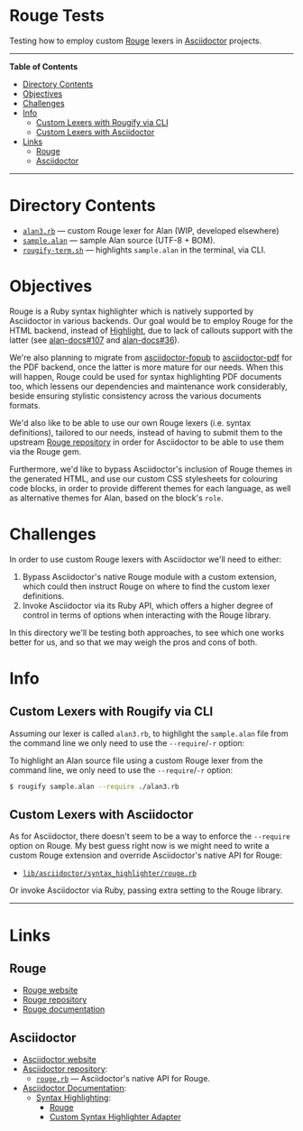 # Rouge Tests

Testing how to employ custom [Rouge] lexers in [Asciidoctor] projects.


-----

**Table of Contents**

<!-- MarkdownTOC autolink="true" bracket="round" autoanchor="false" lowercase="only_ascii" uri_encoding="true" levels="1,2,3" -->

- [Directory Contents](#directory-contents)
- [Objectives](#objectives)
- [Challenges](#challenges)
- [Info](#info)
    - [Custom Lexers with Rougify via CLI](#custom-lexers-with-rougify-via-cli)
    - [Custom Lexers with Asciidoctor](#custom-lexers-with-asciidoctor)
- [Links](#links)
    - [Rouge](#rouge)
    - [Asciidoctor](#asciidoctor)

<!-- /MarkdownTOC -->

-----

# Directory Contents

- [`alan3.rb`][alan3.rb] — custom Rouge lexer for Alan (WIP, developed elsewhere)
- [`sample.alan`][sample.alan] — sample Alan source (UTF-8 + BOM).
- [`rougify-term.sh`][rougify-term.sh] — highlights `sample.alan` in the terminal, via CLI.


# Objectives

Rouge is a Ruby syntax highlighter which is natively supported by Asciidoctor in various backends.
Our goal would be to employ Rouge for the HTML backend, instead of [Highlight], due to lack of callouts support with the latter (see [alan-docs#107] and [alan-docs#36]).

We're also planning to migrate from [asciidoctor-fopub] to [asciidoctor-pdf] for the PDF backend, once the latter is more mature for our needs.
When this will happen, Rouge could be used for syntax highlighting PDF documents too, which lessens our dependencies and maintenance work considerably, beside ensuring stylistic consistency across the various documents formats.

We'd also like to be able to use our own Rouge lexers (i.e. syntax definitions), tailored to our needs, instead of having to submit them to the upstream [Rouge repository] in order for Asciidoctor to be able to use them via the Rouge gem.

Furthermore, we'd like to bypass Asciidoctor's inclusion of Rouge themes in the generated HTML, and use our custom CSS stylesheets for colouring code blocks, in order to provide different themes for each language, as well as alternative themes for Alan, based on the block's `role`.

# Challenges

In order to use custom Rouge lexers with Asciidoctor we'll need to either:

1. Bypass Asciidoctor's native Rouge module with a custom extension, which could then instruct Rouge on where to find the custom lexer definitions.
2. Invoke Asciidoctor via its Ruby API, which offers a higher degree of control in terms of options when interacting with the Rouge library.

In this directory we'll be testing both approaches, to see which one works better for us, and so that we may weigh the pros and cons of both.


# Info

## Custom Lexers with Rougify via CLI

Assuming our lexer is called `alan3.rb`, to highlight the `sample.alan` file from the command line we only need to use the `--require`/`-r` option:

To highlight an Alan source file using a custom Rouge lexer from the command line, we only need to use the `--require`/`-r` option:

```bash
$ rougify sample.alan --require ./alan3.rb
```

## Custom Lexers with Asciidoctor

As for Asciidoctor, there doesn't seem to be a way to enforce the `--require` option on Rouge.
My best guess right now is we might need to write a custom Rouge extension and override Asciidoctor's native API for Rouge:

- [`lib/asciidoctor/syntax_highlighter/rouge.rb`][rouge.rb]

Or invoke Asciidoctor via Ruby, passing extra setting to the Rouge library.

-------------------------------------------------------------------------------

# Links

## Rouge

- [Rouge website][Rouge]
- [Rouge repository]
- [Rouge documentation]

## Asciidoctor

- [Asciidoctor website][Asciidoctor]
- [Asciidoctor repository]:
    + [`rouge.rb`][rouge.rb] — Asciidoctor's native API for Rouge.
- [Asciidoctor Documentation]:
    + [Syntax Highlighting][AsciiDr Syntax Highlighting]:
        * [Rouge][AsciiDr Rouge]
        * [Custom Syntax Highlighter Adapter]


<!-----------------------------------------------------------------------------
                               REFERENCE LINKS
------------------------------------------------------------------------------>

[Rouge]: http://rouge.jneen.net "Rouge website"
[Rouge repository]: https://github.com/rouge-ruby/rouge "Rouge repository on GitHub"
[Rouge documentation]: https://rouge-ruby.github.io/docs/ "Rouge online documentation"

<!-- Asciidoctor -->

[Asciidoctor]: https://asciidoctor.org "Asciidoctor website"

[Asciidoctor repository]: https://github.com/asciidoctor/asciidoctor "Asciidoctor repository on GitHub"
[rouge.rb]: https://github.com/asciidoctor/asciidoctor/blob/master/lib/asciidoctor/syntax_highlighter/rouge.rb

[Asciidoctor Documentation]: https://docs.asciidoctor.org/asciidoctor/latest/
[AsciiDr Syntax Highlighting]: https://docs.asciidoctor.org/asciidoctor/latest/syntax-highlighting/
[AsciiDr Rouge]: https://docs.asciidoctor.org/asciidoctor/latest/syntax-highlighting/rouge/
[Custom Syntax Highlighter Adapter]: https://docs.asciidoctor.org/asciidoctor/latest/syntax-highlighting/custom/

<!-- 3rd Party tools -->

[asciidoctor-fopub]: https://github.com/asciidoctor/asciidoctor-fopub
[asciidoctor-pdf]: https://github.com/asciidoctor/asciidoctor-pdf
[Highlight]: http://www.andre-simon.de "Highlight website"

<!-- project files and folders -->

[alan3.rb]: ./alan3.rb "View source file"
[rougify-term.sh]: ./rougify-term.sh "View source file"
[sample.alan]: ./sample.alan "View source file"

<!-- Issues -->

[alan-docs#107]: https://github.com/alan-if/alan-docs/issues/107
[alan-docs#36]: https://github.com/alan-if/alan-docs/issues/36

<!-- EOF -->
